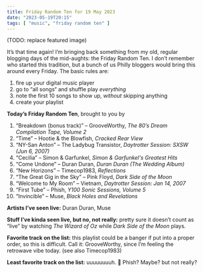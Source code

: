 ```yaml
---
title: Friday Random Ten for 19 May 2023
date: "2023-05-19T20:15"
tags: [ "music", "friday random ten" ]
---
```


(TODO: replace featured image)

It’s that time again! I’m bringing back something from my old, regular blogging days of the mid-aughts: the Friday Random Ten. I don’t remember who started this tradition, but a bunch of us Philly bloggers would bring this around every Friday. The basic rules are:

1. fire up your digital music player
1. go to “all songs“ and shuffle play _everything_
1. note the first 10 songs to show up, _without_ skipping anything
1. create your playlist

**Today’s Friday Random Ten**, brought to you by 

1. “Breakdown (bonus track)” &#8211; GrooveWorthy, _The 80’s Dream Compilation Tape, Volume 2_
2. “Time” &#8211; Hootie & the Blowfish, _Cracked Rear View_
3. “NY-San Anton” &#8211; The Ladybug Transistor, _Daytrotter Session: SXSW (Jun 6, 2007)_
4. “Cecilia” &#8211; Simon & Garfunkel, _Simon & Garfunkel's Greatest Hits_
5. “Come Undone” &#8211; Duran Duran, _Duran Duran (The Wedding Album)_
6. “New Horizons” &#8211; Timecop1983, _Reflections_
7. “The Great Gig in the Sky” &#8211; Pink Floyd, _Dark Side of the Moon_
8. “Welcome to My Room” &#8211; Vietnam, _Daytrotter Session: Jan 14, 2007_
9. “First Tube” &#8211; Phish, _Y100 Sonic Sessions, Volume 5_
10. “Invincible” &#8211; Muse, _Black Holes and Revelations_

**Artists I’ve seen live:** Duran Duran, Muse

**Stuff I’ve kinda seen live, but no, not really:** pretty sure it doesn’t count as “live” by watching _The Wizard of Oz_ while _Dark Side of the Moon_ plays.

**Favorite track on the list:** this playlist could be a banger if put into a proper order, so this is difficult. Call it: GrooveWorthy, since I’m feeling the retrowave vibe today. (see also Timecop1983)

**Least favorite track on the list:** uuuuuuuuh. 🤔 Phish? Maybe? but not really?

